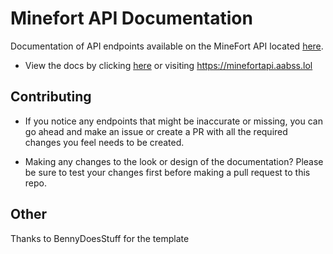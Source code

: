 # Minefort API Documentation

Documentation of API endpoints available on the MineFort API located [here](https://api.minefort.com).

- View the docs by clicking [here](https://minefortapi.aabss.lol) or visiting https://minefortapi.aabss.lol

## Contributing

- If you notice any endpoints that might be inaccurate or missing, you can go ahead and make an issue or create a PR with all the required changes you feel needs to be created.

- Making any changes to the look or design of the documentation? Please be sure to test your changes first before making a pull request to this repo.

## Other

Thanks to BennyDoesStuff for the template 
